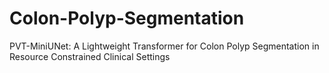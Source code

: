 # Colon-Polyp-Segmentation
PVT-MiniUNet: A Lightweight Transformer for Colon Polyp Segmentation in Resource Constrained Clinical Settings

